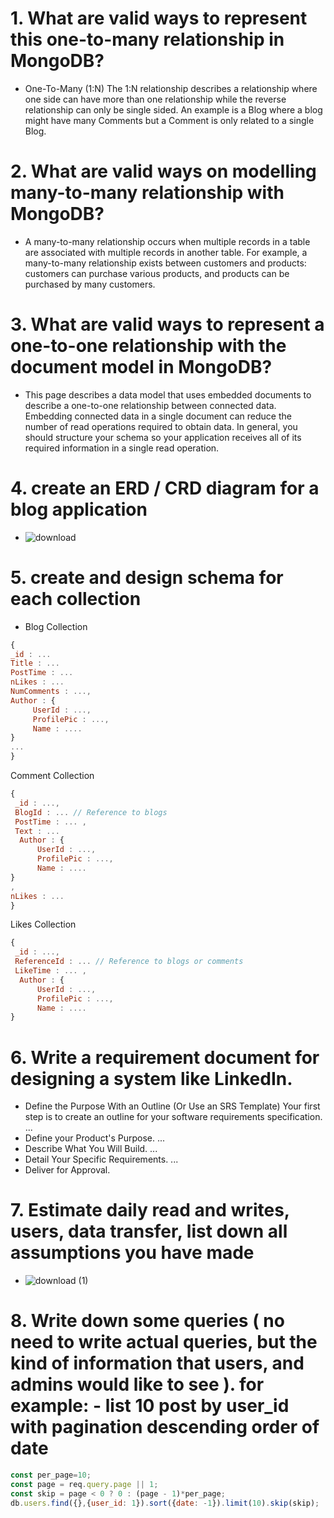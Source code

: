
# 1. What are valid ways to represent this one-to-many relationship in MongoDB?

 - One-To-Many (1:N) The 1:N relationship describes a relationship where one side can have more than one relationship while the reverse relationship can only be single sided. An example is a Blog where a blog might have many Comments but a Comment is only related to a single Blog.

 # 2. What are valid ways on modelling many-to-many relationship with MongoDB?

  - A many-to-many relationship occurs when multiple records in a table are associated with multiple records in another table. For example, a many-to-many relationship exists between customers and products: customers can purchase various products, and products can be purchased by many customers.

# 3. What are valid ways to represent a one-to-one relationship with the document model in MongoDB?

 - This page describes a data model that uses embedded documents to describe a one-to-one relationship between connected data. Embedding connected data in a single document can reduce the number of read operations required to obtain data. In general, you should structure your schema so your application receives all of its required information in a single read operation.

# 4. create an ERD / CRD diagram for a blog application

 - ![download](https://user-images.githubusercontent.com/80479635/159255586-93a95a82-eb36-4a76-9380-f8a292000545.png)

# 5. create and design schema for each collection

 - Blog Collection
 ```js
 {
_id : ...
Title : ...
PostTime : ... 
nLikes : ...
NumComments : ...,
Author : { 
      UserId : ...,
      ProfilePic : ..., 
      Name : ....
}
...
}
 ```

Comment Collection
```js
{
 _id : ...,
 BlogId : ... // Reference to blogs
 PostTime : ... ,
 Text : ... 
  Author : { 
      UserId : ...,
      ProfilePic : ..., 
      Name : ....
}
,
nLikes : ...
}
```

Likes Collection
```js
{
 _id : ...,
 ReferenceId : ... // Reference to blogs or comments
 LikeTime : ... ,
  Author : { 
      UserId : ...,
      ProfilePic : ..., 
      Name : ....
}
```

# 6. Write a requirement document for designing a system like LinkedIn.

 - Define the Purpose With an Outline (Or Use an SRS Template) Your first step is to create an outline for your software requirements specification. ...
 - Define your Product's Purpose. ...
 - Describe What You Will Build. ...
 - Detail Your Specific Requirements. ...
 - Deliver for Approval.

# 7. Estimate daily read and writes, users, data transfer, list down all assumptions you have made

- ![download (1)](https://user-images.githubusercontent.com/80479635/159255626-69892f01-4582-4f78-bb14-5f445e83a3d8.png)

# 8. Write down some queries ( no need to write actual queries, but the kind of information that users, and admins would like to see ). for example: - list 10 post by user_id with pagination descending order of date
```js
const per_page=10;
const page = req.query.page || 1;
const skip = page < 0 ? 0 : (page - 1)*per_page;
db.users.find({},{user_id: 1}).sort({date: -1}).limit(10).skip(skip);
```

